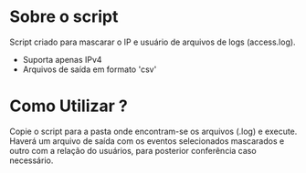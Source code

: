 # Sobre o script
Script criado para mascarar o IP e usuário de arquivos de logs (access.log).
* Suporta apenas IPv4
* Arquivos de saída em formato 'csv'

# Como Utilizar ?
Copie o script para a pasta onde encontram-se os arquivos (.log) e execute.
Haverá um arquivo de saída com os eventos selecionados mascarados e outro com a relação do usuários, para posterior conferência caso necessário.
